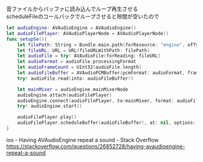 音ファイルからバッファに読み込んでループ再生させる  
scheduleFileのコールバックでループさせると隙間が空いたので

```Swift
let audioEngine: AVAudioEngine = AVAudioEngine()
let audioFilePlayer: AVAudioPlayerNode = AVAudioPlayerNode()
func setupSe(){
    let filePath: String = Bundle.main.path(forResource: "engine", ofType:"wav")!
    let fileURL: URL = URL(fileURLWithPath: filePath)
    let audioFile = try! AVAudioFile(forReading: fileURL)
    let audioFormat = audioFile.processingFormat
    let audioFrameCount = UInt32(audioFile.length)
    let audioFileBuffer = AVAudioPCMBuffer(pcmFormat: audioFormat, frameCapacity: audioFrameCount)
    try! audioFile.read(into: audioFileBuffer!)

    let mainMixer = audioEngine.mainMixerNode
    audioEngine.attach(audioFilePlayer)
    audioEngine.connect(audioFilePlayer, to:mainMixer, format: audioFileBuffer?.format)
    try! audioEngine.start()

    audioFilePlayer.play()
    audioFilePlayer.scheduleBuffer(audioFileBuffer!, at: nil, options:.loops, completionHandler: nil)
}
```

ios - Having AVAudioEngine repeat a sound - Stack Overflow https://stackoverflow.com/questions/26852728/having-avaudioengine-repeat-a-sound
